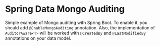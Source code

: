 # Spring Data Mongo Auditing

Simple example of Mongo auditing with Spring Boot. To enable it, you should add `@EnableMongoAuditing` annotation. 
Also, the implementation of `AuditorAware<T>` will be worked with `@CreatedBy` and `@LastModifiedBy` annotations on your data model. 